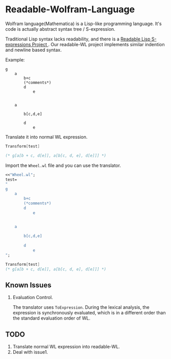 # Readable-Wolfram-Language

Wolfram language(Mathematica) is a Lisp-like programming language. It's code is actually abstract syntax tree / S-expression.

Traditional Lisp syntax lacks readability, and there is a [Readable Lisp S-expressions Project ](https://readable.sourceforge.io/). Our readable-WL project implements similar   indention and newline based syntax.

Example:

```
g    
    a
        b+c
        (*comments*)
        d
            e


    a
        
        b[c,d,e]
        
        d
            e
```

Translate it into normal WL expression.

```mathematica
Transform[test]

(* g[a[b + c, d[e]], a[b[c, d, e], d[e]]] *)
```

Import the `Wheel.wl` file and you can use the translator.

```mathematica
<<"Wheel.wl";
test=
"
g    
    a
        b+c
        (*comments*)
        d
            e


    a
        
        b[c,d,e]
        
        d
            e
";

Transform[test]
(* g[a[b + c, d[e]], a[b[c, d, e], d[e]]] *)
```

## Known Issues

1. Evaluation Control. 

   The translator uses `ToExpression`. During the lexical analysis, the expression is synchronously evaluated, which is in a different order than the standard evaluation order of WL. 

## TODO

1. Translate normal WL expression into readable-WL.
2. Deal with issue1.

